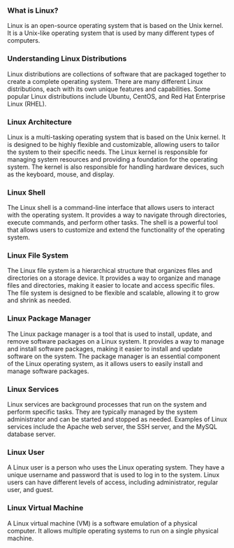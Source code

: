### What is Linux?
Linux is an open-source operating system that is based on the Unix kernel.
It is a Unix-like operating system that is used by many different types of computers.

### Understanding Linux Distributions
Linux distributions are collections of software that are packaged together to create a complete operating system.
There are many different Linux distributions, each with its own unique features and capabilities.
Some popular Linux distributions include Ubuntu, CentOS, and Red Hat Enterprise Linux (RHEL).

### Linux Architecture
Linux is a multi-tasking operating system that is based on the Unix kernel.
It is designed to be highly flexible and customizable, allowing users to tailor the system to their specific needs.
The Linux kernel is responsible for managing system resources and providing a foundation for the operating system.
The kernel is also responsible for handling hardware devices, such as the keyboard, mouse, and display.

### Linux Shell
The Linux shell is a command-line interface that allows users to interact with the operating system.
It provides a way to navigate through directories, execute commands, and perform other tasks.
The shell is a powerful tool that allows users to customize and extend the functionality of the operating system.

### Linux File System
The Linux file system is a hierarchical structure that organizes files and directories on a storage device.
It provides a way to organize and manage files and directories, making it easier to locate and access specific files.
The file system is designed to be flexible and scalable, allowing it to grow and shrink as needed.

### Linux Package Manager
The Linux package manager is a tool that is used to install, update, and remove software packages on a Linux system.
It provides a way to manage and install software packages, making it easier to install and update software on the system.
The package manager is an essential component of the Linux operating system, as it allows users to easily install and manage software packages.

### Linux Services
Linux services are background processes that run on the system and perform specific tasks.
They are typically managed by the system administrator and can be started and stopped as needed.
Examples of Linux services include the Apache web server, the SSH server, and the MySQL database server.

### Linux User
A Linux user is a person who uses the Linux operating system.
They have a unique username and password that is used to log in to the system.
Linux users can have different levels of access, including administrator, regular user, and guest.

### Linux Virtual Machine
A Linux virtual machine (VM) is a software emulation of a physical computer.
It allows multiple operating systems to run on a single physical machine.       